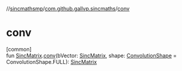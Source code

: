 //[sincmathsmp](../../index.md)/[com.github.gallvp.sincmaths](index.md)/[conv](conv.md)

# conv

[common]\
fun [SincMatrix](-sinc-matrix/index.md).[conv](conv.md)(bVector: [SincMatrix](-sinc-matrix/index.md), shape: [ConvolutionShape](-convolution-shape/index.md) = ConvolutionShape.FULL): [SincMatrix](-sinc-matrix/index.md)
